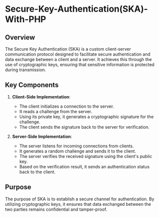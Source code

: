 # Secure-Key-Authentication(SKA)-With-PHP

## Overview

The Secure Key Authentication (SKA) is a custom client-server communication protocol designed to facilitate secure authentication and data exchange between a client and a server. It achieves this through the use of cryptographic keys, ensuring that sensitive information is protected during transmission.

## Key Components

1. **Client-Side Implementation**:
   - The client initializes a connection to the server.
   - It reads a challenge from the server.
   - Using its private key, it generates a cryptographic signature for the challenge.
   - The client sends the signature back to the server for verification.

2. **Server-Side Implementation**:
   - The server listens for incoming connections from clients.
   - It generates a random challenge and sends it to the client.
   - The server verifies the received signature using the client's public key.
   - Based on the verification result, it sends an authentication status back to the client.

## Purpose

The purpose of SKA is to establish a secure channel for authentication. By utilizing cryptographic keys, it ensures that data exchanged between the two parties remains confidential and tamper-proof.
